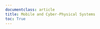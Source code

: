 ```yaml
---
documentclass: article
title: Mobile and Cyber-Physical Systems
toc: True
---
```


<!-- # Introduction -->
<!-- Network mobility history starts in the 80s with the first generation technology where a voice signal could be delivered using a circuit switched analog system. -->
<!-- Circuit switching is a method to enable two nodes to communicate with each over a dedicated physical link is reserved in the network. -->

<!-- Since 2.5G the circuit switched communication is complemented by a packet switched one for data transmission while, at least in the older generations, the voice signal was still transmitted via circuit switching. -->

<!-- As seen in figure \ref{5gfeatures} the 5G technology provides an improvement of different orders of magnitude in respect to the existing standards. -->
<!-- Still it is reductive to refer to 5G just as an improvement in respect to previous technologies: the softwarization of the network functions and the enlargement of the frequency bands are a radical change in communication science. -->

<!-- ![5G feature comparison\label{5gfeatures}](../assets/5gfeatures.png) -->

<!-- ## MANETS -->
<!-- With the acronym MANETS, for Mobile ad-hoc networks, we refer to a decentralized type of wireless network. -->
<!-- In a MANET the nodes are autonomous and independent, also since their mobile and dynamic behaviour they have to be battery powered and able to communicate by exchanging packets via radio waves. -->

<!-- Originally the MANET approach was thought as a replacement for the first and second generation technologies of over twenty years ago. -->
<!-- By now the applications are limited, but given its robustness and the rapid deploying they are now essential to very specific use cases like emergency management, or communication in remote or hostile environments. -->

<!-- The absence of a fixed network infrastructure is dealt by the nodes via cooperation in a peer-to-peer fashion, this realizes a pure distributed system able to be reconfigured on the fly. -->
<!-- A fundamental concept in a MANET is the relation of neighborhood between nodes that share the same physical layer. -->
<!-- Given the indefiniteness of radio waves boundaries a non trivial Media Access Control (MAC) protocol is required, leading to an high bit error rate. -->

<!-- In IP networks the address is strictly correlated to the position of the device, even in mobile connectivity the range is given by a fixed router. -->
<!-- This does not hold for MANETS where frequent link failures and disconnections change arbitrarily the network topology, this implies the need for a dynamic multi-hop routing protocol where each node is a router. -->

<!-- Over the datalink and network layers, that are as we described different from the known IP stack, the usual transport layers protocols (TCP, UDP) are usable, providing a transparent implementation for the users. -->

<!-- ## Wireless Sensor Networks -->
<!-- The sensors are devices used to monitor an environment and gather informations. -->
<!-- Conventionally they are thought to be simple transducers connect by a cable to a centralized control device. -->

<!-- Wireless sensors are instead smart and autonomous battery powered devices, that must handle the wireless communication logic. -->
<!-- The need for a limited but unavoidable computational power can also be used to pre-process data and build a network when the communication is not limited to the sensor-controller channel. -->

<!-- The distribution of the devices and their peer-to-peer behaviour resembles the ad-hoc networks, but there are some fundamental differences that justify the separation of the two concepts. -->
<!-- First of all the sensors of a WSN can be in number several orders of magnitude more than the nodes in a MANET, also the devices are strongly constrained in power, computational capacities and memory, so they're not general purpose but instead tightly integrated with their task. -->

<!-- The range of possible applications for WSN is wide and comprises different domains, it is interesting to deepen the user localization task to compare WSN to other simpler and cheaper technologies like barcodes and RFIDs. -->
<!-- Both of them delegate the greatest part of the complexity to the reader and to obtain informations the user have to activate them at a very short distance. -->
<!-- While a barcode only carries a static information, RFIDs can be connected to little chemical sensors to provide dynamic information. -->

<!-- The greatest advantage of wireless sensors is the absence of user intervention. -->
<!-- In the context of user localization we could think of a WSN that periodically sends signals from all of its sensors, then the receiver on the user can infer its position by interpolating the signal directions and strengths. -->

<!-- ## IOT -->
<!-- There are many definitions of IOT, choose one! -->
<!-- The "things" are devices that are in some way related to electronics, software, sensors and network connectivity. -->

<!-- Currently the number of computer per person is rising up, surpassing in 2008 the number of living people in the world, with most of the devices that are not directly in use by human beings. -->
<!-- It is reasonable to state that the IOT technology was born during the transition from IPv4 and IPv6, where the huge number of possible devices interconnected reasonably freed humanity from preparing for another painful transition and simplified the strategies to assign addresses. -->

<!-- There is a strict correlation between sensors and cloud, as of today the computation of the produced data is delegated to external data centers making intense use of technologies like NO-SQL databases that are more flexible and prone to horizontal scaling. -->

<!-- The usual path of the information goes from the sensor to the cloud using a gateway, and to actuators from the cloud always using a gateway. -->
<!-- This multi-hop procedure can grow expensive in latency and other time measurements, leading to faults and inefficiencies when the relationship between sensors and actuators has real-time constraints. -->

<!-- The problem of this approach are even more evident in context where the sensors and the actuators are in the same environment, under the same gateway. -->
<!-- In this scenario it is certainly a better choice to create a closed loop between sensors and actuator, by moving part of the logic to the devices. -->
<!-- Of course this adaptation has costs and can be computational expensive to locally gather and process information from multiple sensors, given that in most cases the valuable informations are given by the WSN entirety and not by each single sensor. -->
<!-- Despite of this many times this quasi-optimal technical solution is not implemented because of business constraints about the retain of user data in private cloud solutions to enforce vendor lock-in. -->
